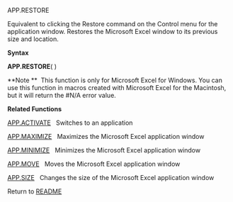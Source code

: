 APP.RESTORE

Equivalent to clicking the Restore command on the Control menu for the
application window. Restores the Microsoft Excel window to its previous
size and location.

**Syntax**

**APP.RESTORE**( )

**Note **  This function is only for Microsoft Excel for Windows. You
can use this function in macros created with Microsoft Excel for the
Macintosh, but it will return the \#N/A error value.

**Related Functions**

[APP.ACTIVATE](APP.ACTIVATE.md)   Switches to an application

[APP.MAXIMIZE](APP.MAXIMIZE.md)   Maximizes the Microsoft Excel application window

[APP.MINIMIZE](APP.MINIMIZE.md)   Minimizes the Microsoft Excel application window

[APP.MOVE](APP.MOVE.md)   Moves the Microsoft Excel application window

[APP.SIZE](APP.SIZE.md)   Changes the size of the Microsoft Excel application window



Return to [README](README.md)

